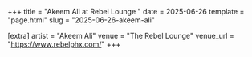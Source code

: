 +++
title = "Akeem Ali at Rebel Lounge "
date = 2025-06-26
template = "page.html"
slug = "2025-06-26-akeem-ali"

[extra]
artist = "Akeem Ali"
venue = "The Rebel Lounge"
venue_url = "https://www.rebelphx.com/"
+++
